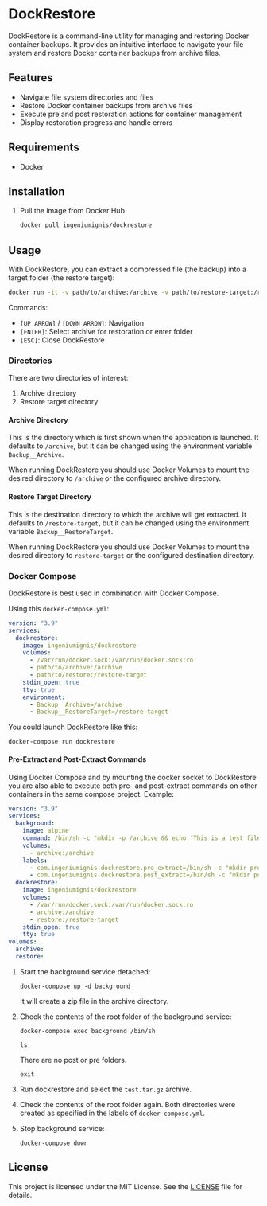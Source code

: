 # DockRestore

DockRestore is a command-line utility for managing and restoring Docker container backups. It provides an intuitive interface to navigate your file system and restore Docker container backups from archive files.

## Features

- Navigate file system directories and files
- Restore Docker container backups from archive files
- Execute pre and post restoration actions for container management
- Display restoration progress and handle errors

## Requirements

- Docker

## Installation

1. Pull the image from Docker Hub

   ```bash
   docker pull ingeniumignis/dockrestore
   ```

## Usage

With DockRestore, you can extract a compressed file (the backup) into a target folder (the restore target):

```bash
docker run -it -v path/to/archive:/archive -v path/to/restore-target:/restore-target ingeniumignis/dockrestore
```

Commands:
- `[UP ARROW]` / `[DOWN ARROW]`: Navigation
- `[ENTER]`: Select archive for restoration or enter folder 
- `[ESC]`: Close DockRestore

### Directories

There are two directories of interest:

1. Archive directory
2. Restore target directory

#### Archive Directory

This is the directory which is first shown when the application is launched. It defaults to `/archive`, but it can be changed using the environment variable `Backup__Archive`.

When running DockRestore you should use Docker Volumes to mount the desired directory to `/archive` or the configured archive directory.

#### Restore Target Directory

This is the destination directory to which the archive will get extracted. It defaults to `/restore-target`, but it can be changed using the environment variable `Backup__RestoreTarget`.

When running DockRestore you should use Docker Volumes to mount the desired directory to `restore-target` or the configured destination directory.

### Docker Compose

DockRestore is best used in combination with Docker Compose.

Using this `docker-compose.yml`:

```yml
version: "3.9"
services:
  dockrestore:
    image: ingeniumignis/dockrestore
    volumes:
      - /var/run/docker.sock:/var/run/docker.sock:ro
      - path/to/archive:/archive
      - path/to/restore:/restore-target
    stdin_open: true
    tty: true
    environment:
      - Backup__Archive=/archive
      - Backup__RestoreTarget=/restore-target
```

You could launch DockRestore like this:

```
docker-compose run dockrestore
```

#### Pre-Extract and Post-Extract Commands

Using Docker Compose and by mounting the docker socket to DockRestore you are also able to execute both pre- and post-extract commands on other containers in the same compose project. Example:

```yml
version: "3.9"
services:
  background:
    image: alpine
    command: /bin/sh -c "mkdir -p /archive && echo 'This is a test file.' > /archive/test.txt && tar -czvf /archive/test.tar.gz -C /archive test.txt && tail -f /dev/null"
    volumes:
      - archive:/archive
    labels:
      - com.ingeniumignis.dockrestore.pre_extract=/bin/sh -c "mkdir pre"
      - com.ingeniumignis.dockrestore.post_extract=/bin/sh -c "mkdir post"
  dockrestore:
    image: ingeniumignis/dockrestore
    volumes:
      - /var/run/docker.sock:/var/run/docker.sock:ro
      - archive:/archive
      - restore:/restore-target
    stdin_open: true
    tty: true
volumes:
  archive:
  restore:
```
1. Start the background service detached:

   ```
   docker-compose up -d background
   ```

   It will create a zip file in the archive directory.

2. Check the contents of the root folder of the background service:

   ```
   docker-compose exec background /bin/sh
   ```

   ```
   ls
   ```

   There are no post or pre folders.

   ```
   exit
   ```

3. Run dockrestore and select the `test.tar.gz` archive.

4. Check the contents of the root folder again. Both directories were created as specified in the labels of `docker-compose.yml`.

5. Stop background service:

   ```
   docker-compose down
   ```

## License

This project is licensed under the MIT License. See the [LICENSE](LICENSE.txt) file for details.